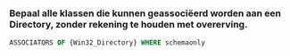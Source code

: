 ### Bepaal alle klassen die kunnen geassociëerd worden aan een Directory, zonder rekening te houden met overerving.
```SQL
ASSOCIATORS OF {Win32_Directory} WHERE schemaonly 
```
